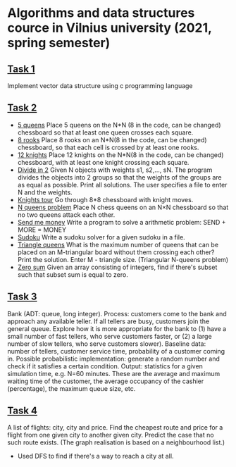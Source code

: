 # Algorithms and data structures cource in Vilnius university (2021, spring semester)

## [Task 1](/Lab1)
Implement vector data structure using c programming language
## [Task 2](/Lab2)
- [5 queens](/Lab2/5-queens/)
Place 5 queens on the N*N (8 in the code, can be changed) chessboard so that at least one queen crosses each square.
- [8 rooks](/Lab2/8-rooks/)
Place 8 rooks on an N*N(8 in the code, can be changed) chessboard, so that each cell is crossed by at least one rooks.
- [12 knights](/Lab2/12-knights/)
Place 12 knights on the N*N(8 in the code, can be changed) chessboard, with at least one knight crossing each square.
- [Divide in 2](/Lab2/divide_in_two/)
Given N objects with weights s1, s2,..., sN. The program divides the objects into 2 groups so that the weights of the groups are as equal as possible. Print all solutions. The user specifies a file to enter N and the weights.
- [Knights tour](/Lab2/knights-tour/)
    Go through 8*8 chessboard with knight moves.
- [N queens problem](/Lab2/n-queens-problem/)
Place N chess queens on an N×N chessboard so that no two queens attack each other.
- [Send me money](/Lab2/send_me_money/)
Write a program to solve a arithmetic problem:
  SEND + MORE =  MONEY
- [Sudoku](/Lab2/sudoku/)
Write a sudoku solver for a given sudoku in a file.
- [Triangle queens](/Lab2/triangle_queens/)
What is the maximum number of queens that can be placed on an M-triangular board without them crossing each other? Print the solution. Enter M - triangle size. (Triangular N-queens problem)
- [Zero sum](/Lab2/zero-sum/)
Given an array consisting of integers, find if there's subset such that subset sum is equal to zero.

## [Task 3](/Lab3)
Bank (ADT: queue, long integer). Process: customers come to the bank and approach any available teller. If all tellers are busy, customers join the general queue.
Explore how it is more appropriate for the bank to (1) have a small number of fast tellers, who serve customers faster, or (2) a large number of slow tellers, who serve customers slower).
Baseline data: number of tellers, customer service time, probability of a customer coming in. Possible probabilistic implementation: generate a random number and check if it satisfies a certain condition.
Output: statistics for a given simulation time, e.g. N=60 minutes. These are the average and maximum waiting time of the customer, the average occupancy of the cashier (percentage), the maximum queue size, etc.

## [Task 4](/Lab4)

A list of flights: city, city and price. Find the cheapest route and price for a flight from one given city to another given city. Predict the case that no such route exists. (The graph realisation is based on a neighbourhood list.)
- Used DFS to find if there's a way to reach a city at all.